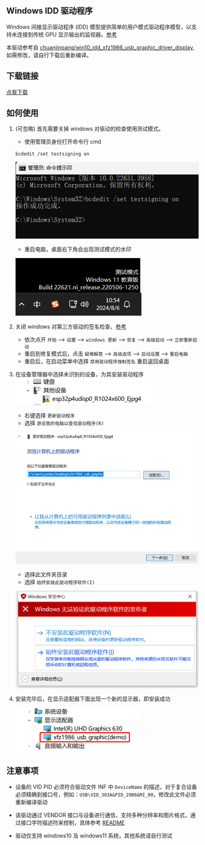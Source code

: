 ## Windows IDD 驱动程序

Windows 间接显示驱动程序 (IDD) 模型提供简单的用户模式驱动程序模型，以支持未连接到传统 GPU 显示输出的监视器。[参考](https://learn.microsoft.com/zh-cn/windows-hardware/drivers/display/indirect-display-driver-model-overview)

本驱动参考自 [chuanjinpang/win10_idd_xfz1986_usb_graphic_driver_display](https://github.com/chuanjinpang/win10_idd_xfz1986_usb_graphic_driver_display), 如需修改，请自行下载后重新编译。

## 下载链接

[点我下载](https://dl.espressif.com/AE/esp-iot-solution/usb_lcd_windos_driver.zip)

## 如何使用

1. (可忽略) 首先需要关掉 windows 对驱动的检查使用测试模式。

   * 使用管理员身份打开命令行 cmd

    ```shell
    bcdedit /set testsigning on
    ```

    ![alt text](../_static/cmd.png)

    * 重启电脑，桌面右下角会出现测试模式的水印

    ![alt text](../_static/test_mode.png)

2. 关闭 windows 对第三方驱动的签名检查，[参考](https://answers.microsoft.com/zh-hans/windows/forum/all/%E5%AE%89%E8%A3%85%E9%A9%B1%E5%8A%A8%E7%A8%8B/de380edb-5f62-474e-9820-5663db1af086)

    * 依次点开 `开始` --> `设置` --> `windows 更新` --> `恢复` --> `高级启动` --> `立即重新启动`
    * 重启到修复模式后，点击 `疑难解答` --> `高级选项` --> `启动设置` --> `重启电脑`
    * 重启后，在启动菜单中选择 `禁用驱动程序强制签名` 重启返回桌面

3. 在设备管理器中选择未识别的设备，为其安装驱动程序
    ![alt text](../_static/device.png)

    * 右键选择 `更新驱动程序`
    * 选择 `游览我的电脑以查找驱动程序(R)`

    ![alt text](../_static/add_driver.png)

    * 选择此文件夹目录
    * 选择 `始终安装此驱动程序软件(I)`

    ![alt text](../_static/windows_driver_1.png)

4. 安装完毕后，在显示适配器下面出现一个新的显示器，即安装成功

    ![alt text](../_static/new_screen.png)

## 注意事项

* 设备的 VID PID 必须符合驱动文件 INF 中 `DeviceName` 的描述，对于复合设备必须精确到接口号，例如：`USB\VID_303A&PID_2986&MI_00`，修改此文件必须重新编译驱动

* 该驱动通过 VENDOR 接口与设备进行通信，支持多种分辨率和图片格式，通过接口字符描述符来控制，具体参考 [README](https://github.com/chuanjinpang/win10_idd_xfz1986_usb_graphic_driver_display/blob/main/README.md)

* 驱动仅支持 windows10 及 windows11 系统，其他系统请自行测试

